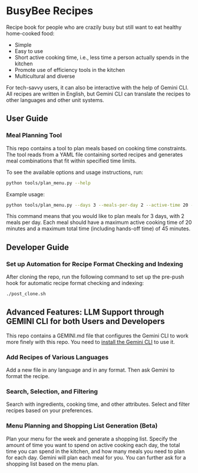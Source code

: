 # BusyBee Recipes

Recipe book for people who are crazily busy but still want to eat healthy home-cooked food:
- Simple
- Easy to use
- Short active cooking time, i.e., less time a person actually spends in the kitchen
- Promote use of efficiency tools in the kitchen
- Multicultural and diverse

For tech-savvy users, it can also be interactive with the help of Gemini CLI. All recipes are written in English, but Gemini CLI can translate the recipes to other languages and other unit systems.

## User Guide

### Meal Planning Tool

This repo contains a tool to plan meals based on cooking time constraints. The tool reads from a YAML file containing sorted recipes and generates meal combinations that fit within specified time limits.

To see the available options and usage instructions, run:
```bash
python tools/plan_menu.py --help
```

Example usage:
```bash
python tools/plan_menu.py --days 3 --meals-per-day 2 --active-time 20 --total-time 45
```
This command means that you would like to plan meals for 3 days, with 2 meals per day. Each meal should have a maximum active cooking time of 20 minutes and a maximum total time (including hands-off time) of 45 minutes.

## Developer Guide

### Set up Automation for Recipe Format Checking and Indexing

After cloning the repo, run the following command to set up the pre-push hook for automatic recipe format checking and indexing:
```bash
./post_clone.sh
```

## Advanced Features: LLM Support through GEMINI CLI for both Users and Developers

This repo contains a GEMINI.md file that configures the Gemini CLI to work more finely with this repo. You need to [install the Gemini CLI](https://github.com/google-gemini/gemini-cli/blob/main/README.md) to use it.

### Add Recipes of Various Languages 

Add a new file in any language and in any format. Then ask Gemini to format the recipe.

### Search, Selection, and Filtering

Search with ingredients, cooking time, and other attributes. Select and filter recipes based on your preferences.

### Menu Planning and Shopping List Generation (Beta)

Plan your menu for the week and generate a shopping list. Specify the amount of time you want to spend on active cooking each day, the total time you can spend in the kitchen, and how many meals you need to plan for each day. Gemini will plan each meal for you. You can further ask for a shopping list based on the menu plan.